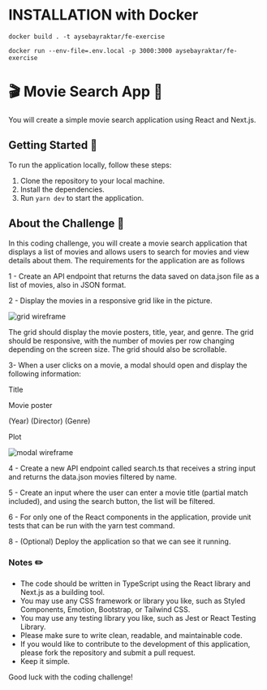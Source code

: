 # INSTALLATION with Docker

`docker build . -t aysebayraktar/fe-exercise`

`docker run --env-file=.env.local -p 3000:3000 aysebayraktar/fe-exercise`

# 🎬 Movie Search App :movie_camera:

You will create a simple movie search application using React and Next.js.

## Getting Started :rocket:

To run the application locally, follow these steps:

1. Clone the repository to your local machine.
2. Install the dependencies.
3. Run `yarn dev` to start the application.

## About the Challenge :book:

In this coding challenge, you will create a movie search application that displays a list of movies and allows users to search for movies and view details about them. The requirements for the application are as follows

1 - Create an API endpoint that returns the data saved on data.json file as a list of movies, also in JSON format.

2 - Display the movies in a responsive grid like in the picture.

![grid wireframe](https://raw.githubusercontent.com/avaleriani/fe-exercise/main/public/support/one.png?raw=true)

The grid should display the movie posters, title, year, and genre. The grid should be responsive, with the number of movies per row changing depending on the screen size. The grid should also be scrollable.

3- When a user clicks on a movie, a modal should open and display the following information:

Title

Movie poster

(Year) (Director) (Genre)

Plot

![modal wireframe](https://raw.githubusercontent.com/avaleriani/fe-exercise/main/public/support/dos.png?raw=true)

4 - Create a new API endpoint called search.ts that receives a string input and returns the data.json movies filtered by name.

5 - Create an input where the user can enter a movie title (partial match included), and using the search button, the list will be filtered.

6 - For only one of the React components in the application, provide unit tests that can be run with the yarn test command.

8 - (Optional) Deploy the application so that we can see it running.

### Notes :pencil2:

- The code should be written in TypeScript using the React library and Next.js as a building tool.
- You may use any CSS framework or library you like, such as Styled Components, Emotion, Bootstrap, or Tailwind CSS.
- You may use any testing library you like, such as Jest or React Testing Library.
- Please make sure to write clean, readable, and maintainable code.
- If you would like to contribute to the development of this application, please fork the repository and submit a pull request.
- Keep it simple.

Good luck with the coding challenge!
